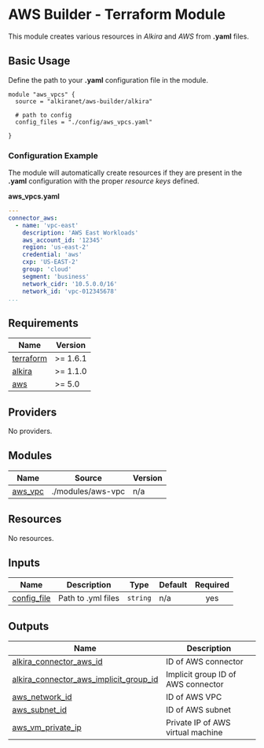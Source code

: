 # AWS Builder - Terraform Module
This module creates various resources in _Alkira_ and _AWS_ from **.yaml** files.

## Basic Usage
Define the path to your **.yaml** configuration file in the module.

```hcl
module "aws_vpcs" {
  source = "alkiranet/aws-builder/alkira"
  
  # path to config
  config_files = "./config/aws_vpcs.yaml"
  
}
```

### Configuration Example
The module will automatically create resources if they are present in the **.yaml** configuration with the proper _resource keys_ defined.

**aws_vpcs.yaml**
```yml
---
connector_aws:
  - name: 'vpc-east'
    description: 'AWS East Workloads'
    aws_account_id: '12345'
    region: 'us-east-2'
    credential: 'aws'
    cxp: 'US-EAST-2'
    group: 'cloud'
    segment: 'business'
    network_cidr: '10.5.0.0/16'
    network_id: 'vpc-012345678'
...
```
<!-- BEGIN_TF_DOCS -->
## Requirements

| Name | Version |
|------|---------|
| <a name="requirement_terraform"></a> [terraform](#requirement\_terraform) | >= 1.6.1 |
| <a name="requirement_alkira"></a> [alkira](#requirement\_alkira) | >= 1.1.0 |
| <a name="requirement_aws"></a> [aws](#requirement\_aws) | >= 5.0 |

## Providers

No providers.

## Modules

| Name | Source | Version |
|------|--------|---------|
| <a name="module_aws_vpc"></a> [aws\_vpc](#module\_aws\_vpc) | ./modules/aws-vpc | n/a |

## Resources

No resources.

## Inputs

| Name | Description | Type | Default | Required |
|------|-------------|------|---------|:--------:|
| <a name="input_config_file"></a> [config\_file](#input\_config\_file) | Path to .yml files | `string` | n/a | yes |

## Outputs

| Name | Description |
|------|-------------|
| <a name="output_alkira_connector_aws_id"></a> [alkira\_connector\_aws\_id](#output\_alkira\_connector\_aws\_id) | ID of AWS connector |
| <a name="output_alkira_connector_aws_implicit_group_id"></a> [alkira\_connector\_aws\_implicit\_group\_id](#output\_alkira\_connector\_aws\_implicit\_group\_id) | Implicit group ID of AWS connector |
| <a name="output_aws_network_id"></a> [aws\_network\_id](#output\_aws\_network\_id) | ID of AWS VPC |
| <a name="output_aws_subnet_id"></a> [aws\_subnet\_id](#output\_aws\_subnet\_id) | ID of AWS subnet |
| <a name="output_aws_vm_private_ip"></a> [aws\_vm\_private\_ip](#output\_aws\_vm\_private\_ip) | Private IP of AWS virtual machine |
<!-- END_TF_DOCS -->